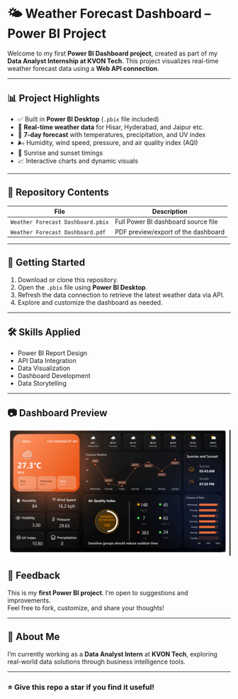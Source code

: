 # 🌤️ Weather Forecast Dashboard – Power BI Project

Welcome to my first **Power BI Dashboard project**, created as part of my **Data Analyst Internship at KVON Tech**. This project visualizes real-time weather forecast data using a **Web API connection**.

---

## 📊 Project Highlights

- ✅ Built in **Power BI Desktop** (`.pbix` file included)
- 📡 **Real-time weather data** for Hisar, Hyderabad, and Jaipur etc.
- 📅 **7-day forecast** with temperatures, precipitation, and UV index
- 🌬️ Humidity, wind speed, pressure, and air quality index (AQI)
- 🌅 Sunrise and sunset timings
- 📈 Interactive charts and dynamic visuals

---

## 📁 Repository Contents

| File | Description |
|------|-------------|
| `Weather Forecast Dashboard.pbix` | Full Power BI dashboard source file |
| `Weather Forecast Dashboard.pdf`  | PDF preview/export of the dashboard |

---

## 🚀 Getting Started

1. Download or clone this repository.
2. Open the `.pbix` file using **Power BI Desktop**.
3. Refresh the data connection to retrieve the latest weather data via API.
4. Explore and customize the dashboard as needed.

---

## 🛠️ Skills Applied

- Power BI Report Design  
- API Data Integration  
- Data Visualization  
- Dashboard Development  
- Data Storytelling  

---

## 📷 Dashboard Preview

![Weather Forecast Dashboard](./weather.png)


## 📩 Feedback

This is my **first Power BI project**. I’m open to suggestions and improvements.  
Feel free to fork, customize, and share your thoughts!

---

## 📌 About Me

I’m currently working as a **Data Analyst Intern** at **KVON Tech**, exploring real-world data solutions through business intelligence tools.

---

### ⭐ Give this repo a star if you find it useful!

